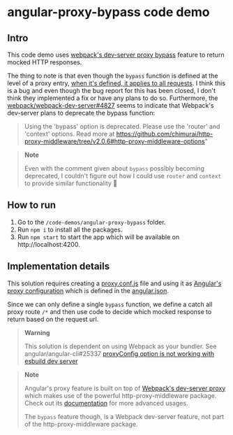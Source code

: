 # angular-proxy-bypass code demo

## Intro

This code demo uses [webpack's dev-server proxy bypass](https://webpack.js.org/configuration/dev-server/#devserverproxy) feature to return mocked HTTP responses.

The thing to note is that even though the `bypass` function is defined at the level of a proxy entry, [when it's defined, it applies to all requests](https://github.com/webpack/webpack-dev-server/issues/829). I think this is a bug and even though the bug report for this has been closed, I don't think they implemented a fix or have any plans to do so. Furthermore, the [webpack/webpack-dev-server#4827](https://github.com/webpack/webpack-dev-server/pull/4827) seems to indicate that Webpack's dev-server plans to deprecate the bypass function:

> Using the 'bypass' option is deprecated. Please use the 'router' and 'context' options. Read more at https://github.com/chimurai/http-proxy-middleware/tree/v2.0.6#http-proxy-middleware-options"

> **Note**
>
> Even with the comment given about `bypass` possibly becoming deprecated, I couldn't figure out how I could use `router` and `context` to provide similar functionality :shrug:
>

## How to run

1) Go to the `/code-demos/angular-proxy-bypass` folder.
2) Run `npm i` to install all the packages.
3) Run `npm start` to start the app which will be available on http://localhost:4200.

## Implementation details

This solution requires creating a [proxy.conf.js](/code-demos/angular-proxy-bypass/proxy.conf.js) file and using it as [Angular's proxy configuration](https://angular.io/guide/build#proxying-to-a-backend-server) which is defined in the [angular.json](/code-demos/angular-proxy-bypass/angular.json).

Since we can only define a single `bypass` function, we define a catch all proxy route `/*` and then use code to decide which mocked response to return based on the request url.

> **Warning**
>
> This solution is dependent on using Webpack as your bundler. See angular/angular-cli#25337 [proxyConfig option is not working with esbuild dev server](https://github.com/angular/angular-cli/issues/25337)
>

> **Note**
> 
> Angular's proxy feature is built on top of [Webpack's dev-server proxy](https://webpack.js.org/configuration/dev-server/#devserver-proxy) which makes use of the powerful http-proxy-middleware package. Check out its [documentation](https://github.com/chimurai/http-proxy-middleware#options) for more advanced usages.
>
> The `bypass` feature though, is a Webpack dev-server feature, not part of the http-proxy-middleware package.  
>
